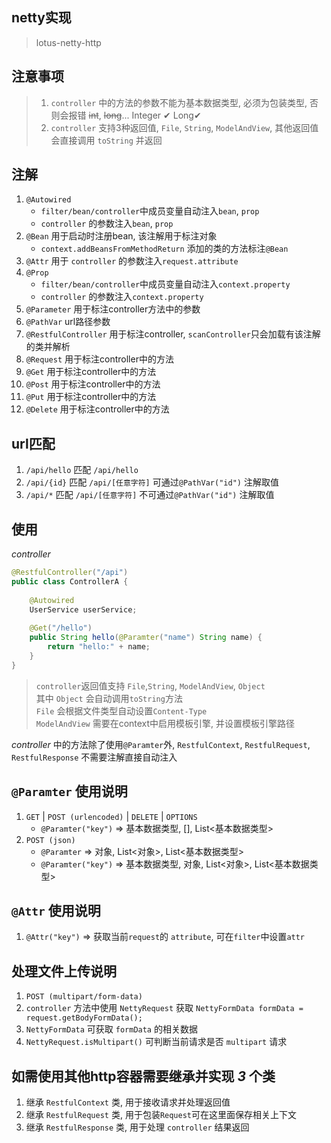 ## netty实现
>lotus-netty-http

## 注意事项
>1. `controller` 中的方法的参数不能为基本数据类型, 必须为包装类型, 否则会报错 ~~int~~, ~~long~~... Integer &#10004; Long&#10004;
>2. `controller` 支持3种返回值, `File`, `String`, `ModelAndView`, 其他返回值会直接调用 `toString` 并返回


## 注解
1. `@Autowired` 
   - `filter/bean/controller`中成员变量自动注入`bean`, `prop`
   - `controller` 的参数注入`bean`, `prop`
2. `@Bean` 用于启动时注册bean, 该注解用于标注对象
   - `context.addBeansFromMethodReturn` 添加的类的方法标注`@Bean`
3. `@Attr` 用于 `controller` 的参数注入`request.attribute`
4. `@Prop`
   - `filter/bean/controller`中成员变量自动注入`context.property`
   - `controller` 的参数注入`context.property`
5. `@Parameter`  用于标注controller方法中的参数
6. `@PathVar` url路径参数
7. `@RestfulController` 用于标注controller, `scanController`只会加载有该注解的类并解析
8. `@Request` 用于标注controller中的方法
9. `@Get` 用于标注controller中的方法
10. `@Post` 用于标注controller中的方法
11. `@Put` 用于标注controller中的方法
12. `@Delete` 用于标注controller中的方法

## url匹配
1. `/api/hello` 匹配 `/api/hello`
2. `/api/{id}` 匹配 `/api/[任意字符]` 可通过`@PathVar("id")` 注解取值
3. `/api/*` 匹配 `/api/[任意字符]`  不可通过`@PathVar("id")` 注解取值


## 使用

*controller*
```java
@RestfulController("/api")
public class ControllerA {
    
    @Autowired
    UserService userService;
    
    @Get("/hello")
    public String hello(@Paramter("name") String name) {
        return "hello:" + name;
    }
}
```

>`controller`返回值支持 `File`,`String`, `ModelAndView`, `Object` <br>
> 其中 `Object` 会自动调用`toString`方法<br>
> `File` 会根据文件类型自动设置`Content-Type`<br>
> `ModelAndView` 需要在context中启用模板引擎, 并设置模板引擎路径

*controller* 中的方法除了使用`@Paramter`外, `RestfulContext`, `RestfulRequest`, `RestfulResponse` 不需要注解直接自动注入


## `@Paramter` 使用说明
1. `GET` | `POST (urlencoded)` | `DELETE` | `OPTIONS`
   * `@Paramter("key")` => 基本数据类型, [], List<基本数据类型>
2. `POST (json)`
   * `@Paramter` => 对象, List<对象>, List<基本数据类型>
   * `@Paramter("key")` => 基本数据类型, 对象, List<对象>, List<基本数据类型>

## `@Attr` 使用说明
1. `@Attr("key")` => 获取当前`request`的 `attribute`, 可在`filter`中设置`attr`

## 处理文件上传说明
1. `POST (multipart/form-data)`
2. `controller` 方法中使用 `NettyRequest` 获取 `NettyFormData formData = request.getBodyFormData();`
3. `NettyFormData` 可获取 `formData` 的相关数据
4. `NettyRequest.isMultipart()` 可判断当前请求是否 `multipart` 请求



## 如需使用其他http容器需要继承并实现 *3* 个类
1. 继承 `RestfulContext` 类, 用于接收请求并处理返回值
2. 继承 `RestfulRequest` 类, 用于包装`Request`可在这里面保存相关上下文
3. 继承 `RestfulResponse` 类, 用于处理 `controller` 结果返回
